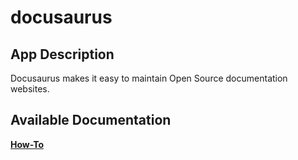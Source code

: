 # docusaurus

## App Description

Docusaurus makes it easy to maintain Open Source documentation websites.

## Available Documentation

[**How-To**](charts/stable/docusaurus/How-To)


